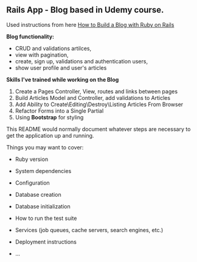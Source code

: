 ## Rails App - Blog based in Udemy course.

Used instructions from here [How to Build a Blog with Ruby on Rails](https://medium.com/@deallen7/ruby-on-rails-app-build-blog-3d9975a999ae)

**Blog functionality:**</br> 
 - CRUD and validations artilces, 
 - view with pagination, 
 - create, sign up, validations and authentication users,
 - show user profile and user's articles
 
**Skills I've trained while working on the Blog**  
1. Create a Pages Controller, View, routes and links between pages
2. Build Articles Model and Controller, add validations to Articles
3. Add Ability to Create\Editing\Destroy\Listing Articles From Browser
4. Refactor Forms into a Single Partial
5. Using **Bootstrap** for styling


This README would normally document whatever steps are necessary to get the
application up and running.

Things you may want to cover:

* Ruby version

* System dependencies

* Configuration

* Database creation

* Database initialization

* How to run the test suite

* Services (job queues, cache servers, search engines, etc.)

* Deployment instructions

* ...
